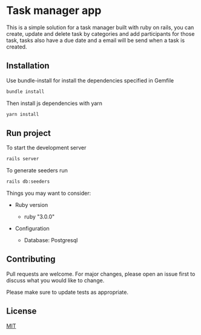 # Task manager app

This is a simple solution for a task manager built with ruby on rails, you can create, update and delete task by categories and add participants for those task, tasks also have a due date and a email will be send when a task is created.

## Installation

Use bundle-install for install the dependencies specified in Gemfile

```bash
bundle install
```
Then install js dependencies with yarn

```bash
yarn install
```
## Run project 

To start the development server 

```bash
rails server
```
 To generate seeders run

 ```bash
rails db:seeders
```

Things you may want to consider:

* Ruby version
  * ruby "3.0.0"

* Configuration
  * Database: Postgresql

## Contributing
Pull requests are welcome. For major changes, please open an issue first to discuss what you would like to change.

Please make sure to update tests as appropriate.

## License
[MIT](https://choosealicense.com/licenses/mit/)